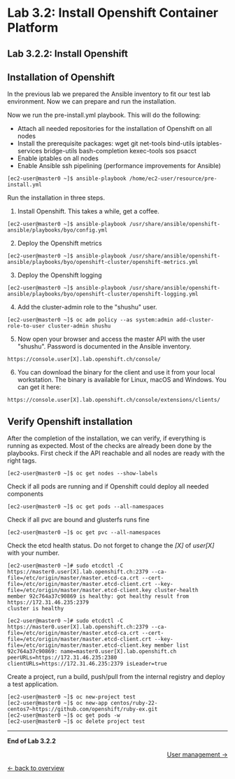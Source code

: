 Lab 3.2: Install Openshift Container Platform
============

Lab 3.2.2: Install Openshift
-------------
## Installation of Openshift
In the previous lab we prepared the Ansible inventory to fit our test lab environment. Now we can prepare and run the installation.

Now we run the pre-install.yml playbook. This will do the following:
- Attach all needed repositories for the installation of Openshift on all nodes
- Install the prerequisite packages: wget git net-tools bind-utils iptables-services bridge-utils bash-completion kexec-tools sos psacct
- Enable iptables on all nodes
- Enable Ansible ssh pipelining (performance improvements for Ansible)
```
[ec2-user@master0 ~]$ ansible-playbook /home/ec2-user/resource/pre-install.yml
```

Run the installation in three steps.
1. Install Openshift. This takes a while, get a coffee.
```
[ec2-user@master0 ~]$ ansible-playbook /usr/share/ansible/openshift-ansible/playbooks/byo/config.yml
```

2. Deploy the Openshift metrics
```
[ec2-user@master0 ~]$ ansible-playbook /usr/share/ansible/openshift-ansible/playbooks/byo/openshift-cluster/openshift-metrics.yml
```

3. Deploy the Openshift logging
```
[ec2-user@master0 ~]$ ansible-playbook /usr/share/ansible/openshift-ansible/playbooks/byo/openshift-cluster/openshift-logging.yml
```

4. Add the cluster-admin role to the "shushu" user.
```
[ec2-user@master0 ~]$ oc adm policy --as system:admin add-cluster-role-to-user cluster-admin shushu
```

5. Now open your browser and access the master API with the user "shushu". Password is documented in the Ansible inventory.
```
https://console.user[X].lab.openshift.ch/console/
```

6. You can download the binary for the client and use it from your local workstation. The binary is available for Linux, macOS and Windows. You can get it here:
```
https://console.user[X].lab.openshift.ch/console/extensions/clients/
```

## Verify Openshift installation
After the completion of the installation, we can verify, if everything is running as expected. Most of the checks are already been done by the playbooks.
First check if the API reachable and all nodes are ready with the right tags.
```
[ec2-user@master0 ~]$ oc get nodes --show-labels
```

Check if all pods are running and if Openshift could deploy all needed components
```
[ec2-user@master0 ~]$ oc get pods --all-namespaces
```

Check if all pvc are bound and glusterfs runs fine
```
[ec2-user@master0 ~]$ oc get pvc --all-namespaces
```

Check the etcd health status. Do not forget to change the *[X]* of *user[X]* with your number.
```
[ec2-user@master0 ~]# sudo etcdctl -C https://master0.user[X].lab.openshift.ch:2379 --ca-file=/etc/origin/master/master.etcd-ca.crt --cert-file=/etc/origin/master/master.etcd-client.crt --key-file=/etc/origin/master/master.etcd-client.key cluster-health
member 92c764a37c90869 is healthy: got healthy result from https://172.31.46.235:2379
cluster is healthy

[ec2-user@master0 ~]# sudo etcdctl -C https://master0.user[X].lab.openshift.ch:2379 --ca-file=/etc/origin/master/master.etcd-ca.crt --cert-file=/etc/origin/master/master.etcd-client.crt --key-file=/etc/origin/master/master.etcd-client.key member list
92c764a37c90869: name=master0.user[X].lab.openshift.ch peerURLs=https://172.31.46.235:2380 clientURLs=https://172.31.46.235:2379 isLeader=true
```

Create a project, run a build, push/pull from the internal registry and deploy a test application.
```
[ec2-user@master0 ~]$ oc new-project test
[ec2-user@master0 ~]$ oc new-app centos/ruby-22-centos7~https://github.com/openshift/ruby-ex.git
[ec2-user@master0 ~]$ oc get pods -w
[ec2-user@master0 ~]$ oc delete project test
```

---

**End of Lab 3.2.2**

<p width="100px" align="right"><a href="331_user_management.md">User management →</a></p>

[← back to overview](../README.md)
